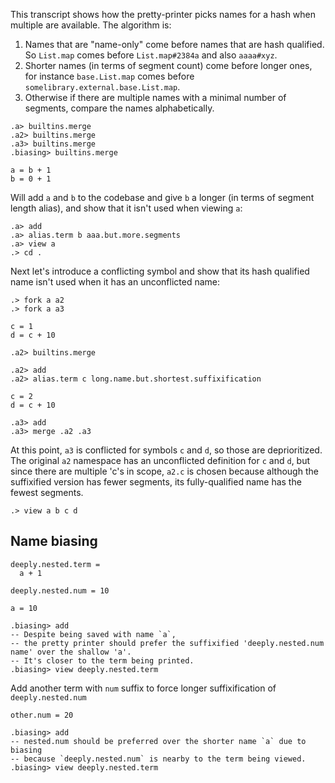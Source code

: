 This transcript shows how the pretty-printer picks names for a hash when multiple are available. The algorithm is:

1. Names that are "name-only" come before names that are hash qualified. So `List.map` comes before `List.map#2384a` and also `aaaa#xyz`.
2. Shorter names (in terms of segment count) come before longer ones, for instance `base.List.map` comes before `somelibrary.external.base.List.map`.
3. Otherwise if there are multiple names with a minimal number of segments, compare the names alphabetically.

```ucm:hide
.a> builtins.merge
.a2> builtins.merge
.a3> builtins.merge
.biasing> builtins.merge
```

```unison:hide
a = b + 1
b = 0 + 1
```

Will add `a` and `b` to the codebase and give `b` a longer (in terms of segment length alias), and show that it isn't used when viewing `a`:

```ucm
.a> add
.a> alias.term b aaa.but.more.segments
.a> view a
.> cd .
```

Next let's introduce a conflicting symbol and show that its hash qualified name isn't used when it has an unconflicted name:

```
.> fork a a2
.> fork a a3
```

```unison:hide
c = 1
d = c + 10
```

```ucm:hide
.a2> builtins.merge
```
```ucm
.a2> add
.a2> alias.term c long.name.but.shortest.suffixification
```

```unison:hide
c = 2
d = c + 10
```

```ucm
.a3> add
.a3> merge .a2 .a3
```

At this point, `a3` is conflicted for symbols `c` and `d`, so those are deprioritized. 
The original `a2` namespace has an unconflicted definition for `c` and `d`, but since there are multiple 'c's in scope, 
`a2.c` is chosen because although the suffixified version has fewer segments, its fully-qualified name has the fewest segments.

```ucm
.> view a b c d
```

## Name biasing

```unison
deeply.nested.term = 
  a + 1

deeply.nested.num = 10

a = 10
```

```ucm
.biasing> add
-- Despite being saved with name `a`, 
-- the pretty printer should prefer the suffixified 'deeply.nested.num name' over the shallow 'a'.
-- It's closer to the term being printed.
.biasing> view deeply.nested.term
```

Add another term with `num` suffix to force longer suffixification of `deeply.nested.num`

```unison
other.num = 20
```

```ucm
.biasing> add
-- nested.num should be preferred over the shorter name `a` due to biasing
-- because `deeply.nested.num` is nearby to the term being viewed.
.biasing> view deeply.nested.term
```

